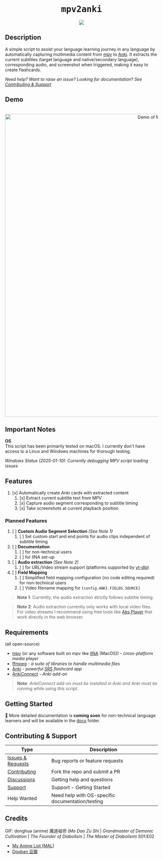 <div align="center">
   <h1 style="font-family: monospace;">mpv2anki</h1>
<a href="https://github.com/alyssabedard/mpv2anki/releases"><img src="https://img.shields.io/github/v/release/alyssabedard/mpv2anki?style=for-the-badge&labelColor=%231C1C1C&color=%23A692E3&logo=github" /></a>
</div>

## Description
A simple script to assist your language learning journey in any language by automatically capturing multimedia content from [mpv](https://mpv.io/) to [Anki](https://apps.ankiweb.net/).
It extracts the current subtitles (target language and native/secondary language), corresponding audio,
and screenshot when triggered, making it easy to create flashcards.

_Need help? Want to raise an issue? Looking for documentation? See [Contributing & Support](#contributing--support)_

## Demo
<div align="center"><br>
   <img src="docs/screenshots/demo.gif" width="1000" alt="Demo of MPV to Anki"/>
</div>


## Important Notes

**OS**  
This script has been primarily tested on macOS.  I currently don't have access to a Linux and Windows machines for thorough testing.

_Windows Status (2025-01-10): Currently debugging MPV script loading issues_

## Features

1. [x] Automatically create Anki cards with extracted content
   1. [x] Extract current subtitle text from MPV
   2. [x] Capture audio segment corresponding to subtitle timing
   3. [x] Take screenshots at current playback position


### Planned Features

1. [ ] **Custom Audio Segment Selection** _(See Note 1)_
   1. [ ] Set custom start and end points for audio clips independent of subtitle timing
2. [ ] **Documentation**
   1. [ ] for non-technical users
   2. [ ] for IINA set-up
3. [ ] **Audio extraction** _(See Note 2)_
   1. [ ] for URL/Video stream support (platforms supported by [yt-dlp](https://github.com/yt-dlp/yt-dlp))
4. [ ] **Field Mapping**
   1. [ ] Simplified field mapping configuration (no code editing required) for non-technical users
   2. [ ] Video filename mapping for `[config.ANKI.FIELDS.SOURCE]`


> **Note 1**: Currently, the audio extraction strictly follows subtitle
> timing.

> **Note 2**: Audio extraction currently only works with local video files.
> For video streams I recommend using free tools like [Abs Player](https://chromewebstore.google.com/detail/asbplayer-language-learni/hkledmpjpaehamkiehglnbelcpdflcab)
> that work directly in the web browser.

## Requirements
(all open-source)
- [mpv](https://mpv.io/) (or any software built on mpv like [IINA](https://iina.io/) (MacOS)) - _cross-platform media player_
- [ffmpeg](https://ffmpeg.org/) - _a suite of libraries to handle multimedia files_
- [Anki](https://apps.ankiweb.net/) - _powerful [SRS](https://en.wikipedia.org/wiki/Spaced_repetition) flashcard app_
- [AnkiConnect](https://ankiweb.net/shared/info/2055492159) - _Anki add-on_

> **Note**: _AnkiConnect add-on must be installed in Anki and Anki must be running while using this script._


## Getting Started

🚧 More detailed documentation is **coming soon** for non-technical language learners and will be available in the [docs](docs) folder.



## Contributing & Support

| Type                                                                 | Description                                      |
|----------------------------------------------------------------------|--------------------------------------------------|
| [Issues & Requests](https://github.com/alyssabedard/mpv2anki/issues) | Bug reports or feature requests                  | 
| [Contributing](.github/CONTRIBUTING.md)                              | Fork the repo and submit a PR                    |
| [Discussions](https://github.com/alyssabedard/mpv2anki/discussions)  | Getting help and questions                       |
| [Support](.github/SUPPORT.md)                                        | Support - Getting Started                        |
| Help Wanted                                                          | Need help with OS-specific documentation/testing |

## Credits
GIF: donghua (anime) 魔道祖师 (_Mo Dao Zu Shi_  |  _Grandmaster of Demonic Cultivation_  |  _The Founder of Diabolism_  |  _The Master of Diabolism_) S01:E02
- [My Anime List (MAL)](https://myanimelist.net/anime/37208/Mo_Dao_Zu_Shi)
- [Douban 豆瓣](https://movie.douban.com/subject/27015848/)

